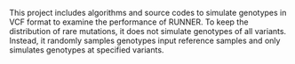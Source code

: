 This project includes algorithms and source codes to simulate genotypes in VCF format to examine the performance of RUNNER. To keep the distribution of rare mutations, it does not simulate genotypes of all variants. Instead, it randomly samples genotypes input reference samples and only simulates genotypes at specified variants.
